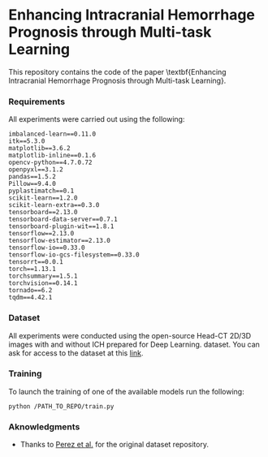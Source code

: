# Enhancing Intracranial Hemorrhage Prognosis through Multi-task Learning

This repository contains the code of the paper \textbf{Enhancing Intracranial Hemorrhage Prognosis through Multi-task Learning}.

### Requirements

All experiments were carried out using the following:

```
imbalanced-learn==0.11.0
itk==5.3.0
matplotlib==3.6.2
matplotlib-inline==0.1.6
opencv-python==4.7.0.72
openpyxl==3.1.2
pandas==1.5.2
Pillow==9.4.0
pyplastimatch==0.1
scikit-learn==1.2.0
scikit-learn-extra==0.3.0
tensorboard==2.13.0
tensorboard-data-server==0.7.1
tensorboard-plugin-wit==1.8.1
tensorflow==2.13.0
tensorflow-estimator==2.13.0
tensorflow-io==0.33.0
tensorflow-io-gcs-filesystem==0.33.0
tensorrt==0.0.1
torch==1.13.1
torchsummary==1.5.1
torchvision==0.14.1
tornado==6.2
tqdm==4.42.1
```
### Dataset

All experiments were conducted using the open-source Head-CT 2D/3D images with and without
ICH prepared for Deep Learning. dataset. You can ask for access to the dataset at this [link](https://digital.csic.es/handle/10261/275792).

### Training

To launch the training of one of the available models run the following:

```
python /PATH_TO_REPO/train.py 
```

### Aknowledgments

* Thanks to [Perez et al.](https://digital.csic.es/handle/10261/275792) for the original dataset repository. 
